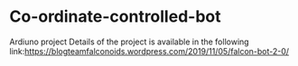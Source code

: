 # Co-ordinate-controlled-bot
Ardiuno project 
   Details of the project is available in the following link:https://blogteamfalconoids.wordpress.com/2019/11/05/falcon-bot-2-0/
